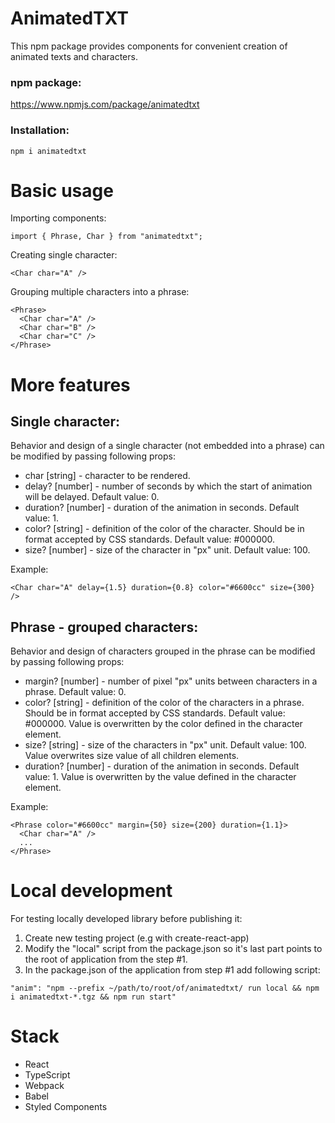 # AnimatedTXT

This npm package provides components for convenient creation of animated texts and characters.

### npm package:

https://www.npmjs.com/package/animatedtxt

### Installation:

```
npm i animatedtxt
```

# Basic usage

Importing components:

```
import { Phrase, Char } from "animatedtxt";
```

Creating single character:

```
<Char char="A" />
```

Grouping multiple characters into a phrase:

```
<Phrase>
  <Char char="A" />
  <Char char="B" />
  <Char char="C" />
</Phrase>
```

# More features

## Single character:

Behavior and design of a single character (not embedded into a phrase) can be modified by passing following props:

- char [string] - character to be rendered.
- delay? [number] - number of seconds by which the start of animation will be delayed. Default value: 0.
- duration? [number] - duration of the animation in seconds. Default value: 1.
- color? [string] - definition of the color of the character. Should be in format accepted by CSS standards. Default value: #000000.
- size? [number] - size of the character in "px" unit. Default value: 100.

Example:

```
<Char char="A" delay={1.5} duration={0.8} color="#6600cc" size={300} />
```

## Phrase - grouped characters:

Behavior and design of characters grouped in the phrase can be modified by passing following props:

- margin? [number] - number of pixel "px" units between characters in a phrase. Default value: 0.
- color? [string] - definition of the color of the characters in a phrase. Should be in format accepted by CSS standards. Default value: #000000. Value is overwritten by the color defined in the character element.
- size? [string] - size of the characters in "px" unit. Default value: 100. Value overwrites size value of all children elements.
- duration? [number] - duration of the animation in seconds. Default value: 1. Value is overwritten by the value defined in the character element.

Example:

```
<Phrase color="#6600cc" margin={50} size={200} duration={1.1}>
  <Char char="A" />
  ...
</Phrase>
```

# Local development

For testing locally developed library before publishing it:

1. Create new testing project (e.g with create-react-app)
2. Modify the "local" script from the package.json so it's last part points to the root of application from the step #1.
3. In the package.json of the application from step #1 add following script:

```
"anim": "npm --prefix ~/path/to/root/of/animatedtxt/ run local && npm i animatedtxt-*.tgz && npm run start"
```

# Stack

- React
- TypeScript
- Webpack
- Babel
- Styled Components
